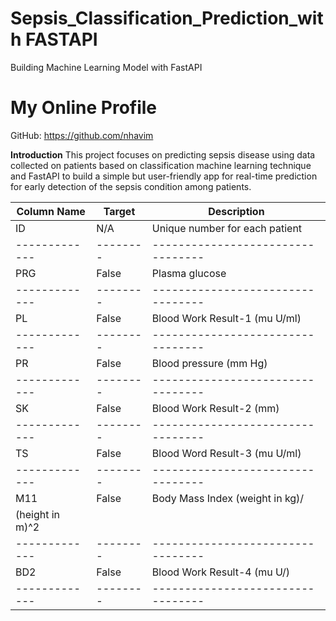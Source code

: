 # Sepsis_Classification_Prediction_with FASTAPI
Building Machine Learning Model with FastAPI

# My Online Profile
GitHub: https://github.com/nhavim

**Introduction**
This project focuses on predicting sepsis disease using data collected on patients based on classification machine learning technique and FastAPI to build a simple but user-friendly app for real-time prediction for early detection of the sepsis condition among patients.

| Column Name | Target | Description                     |
|-------------|--------|---------------------------------|
| ID          | N/A    | Unique number for each patient  |
|-------------|--------|---------------------------------|
| PRG         | False  | Plasma glucose                  |
|-------------|--------|---------------------------------|
| PL          | False  | Blood Work Result-1 (mu U/ml)   |
|-------------|--------|---------------------------------|
| PR          | False  | Blood pressure (mm Hg)          |
|-------------|--------|---------------------------------|
| SK          | False  | Blood Work Result-2 (mm)        |
|-------------|--------|---------------------------------|
| TS          | False  | Blood Word Result-3 (mu U/ml)   |
|-------------|--------|---------------------------------|
| M11         | False  | Body Mass Index (weight in kg)/
(height in m)^2|
|-------------|--------|---------------------------------|
| BD2         | False  | Blood Work Result-4 (mu U/)
|-------------|--------|---------------------------------|
